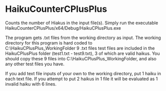 # HaikuCounterCPlusPlus

Counts the number of Hiakus in the input file(s).
Simply run the executable HaikuCounterCPlusPlus/x64/Debug/HaikuCPlusPlus.exe

The program gets .txt files from the working directory as input.
The working directory for this program is hard coded to C:\HaikuCPlusPlus_WorkingFolder
9 .txt files test files are included in the HaikuCPlusPlus folder (test1.txt - test9.txt), 3 of which are valid haikus.
You should copy these 9 files into C:\HaikuCPlusPlus_WorkingFolder, and also any other test files you have.

If you add text file inputs of your own to the working directory, put 1 haiku in each text file. If you attempt to put 2 haikus in 1 file it will be evaluated as 1 invalid haiku with 6 lines.
